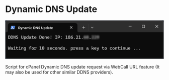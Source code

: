 # Dynamic DNS Update
![update_ddns](update_ddns.png)

Script for cPanel Dynamic DNS update request via WebCall URL feature (It may also be used for other similar DDNS providers).